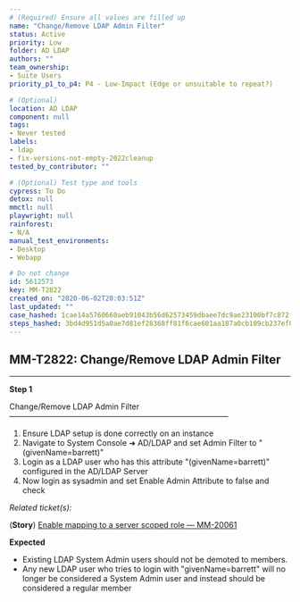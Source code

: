 ```yaml
---
# (Required) Ensure all values are filled up
name: "Change/Remove LDAP Admin Filter"
status: Active
priority: Low
folder: AD LDAP
authors: ""
team_ownership: 
- Suite Users
priority_p1_to_p4: P4 - Low-Impact (Edge or unsuitable to repeat?)

# (Optional)
location: AD LDAP
component: null
tags:
- Never tested
labels: 
- ldap
- fix-versions-not-empty-2022cleanup
tested_by_contributor: ""

# (Optional) Test type and tools
cypress: To Do
detox: null
mmctl: null
playwright: null
rainforest: 
- N/A
manual_test_environments:
- Desktop
- Webapp

# Do not change
id: 5612573
key: MM-T2822
created_on: "2020-06-02T20:03:51Z"
last_updated: ""
case_hashed: 1cae14a5760660aeb91043b56d62573459dbaee7dc9ae23100bf7c872f34b94586e29e37782338744a32c6fd601c503f
steps_hashed: 3bd4d951d5a0ae7d81ef28368ff81f6cae601aa187a0cb109cb237ef003f72061cb37683c27e178b81973d49eb518db1
---
```


<!-- (Auto-generated) Based on frontmatter's "key" and "name" -->

## MM-T2822: Change/Remove LDAP Admin Filter

---

**Step 1**

Change/Remove LDAP Admin Filter\
————————————————————————————

1. Ensure LDAP setup is done correctly on an instance
2. Navigate to System Console ➜ AD/LDAP and set Admin Filter to "(givenName=barrett)"
3. Login as a LDAP user who has this attribute "(givenName=barrett)" configured in the AD/LDAP Server
4. Now login as sysadmin and set Enable Admin Attribute to false and check

_Related ticket(s):_

(**Story**) [Enable mapping to a server scoped role — MM-20061](https://mattermost.atlassian.net/browse/MM-20061)

**Expected**

- Existing LDAP System Admin users should not be demoted to members.
- Any new LDAP user who tries to login with "givenName=barrett" will no longer be considered a System Admin user and instead should be considered a regular member

